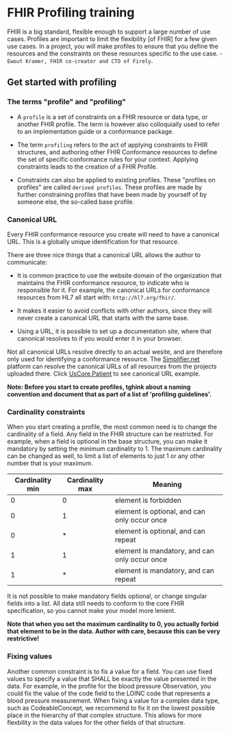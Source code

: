 # FHIR Profiling training

FHIR is a big standard, flexible enough to support a large number of use cases. Profiles are important to limit the flexibility [of FHIR] for a few given use cases. In a project, you will make profiles to ensure that you define the resources  and the constraints on these resources specific to the use case. - `Ewout Kramer, FHIR co-creator and CTO of Firely`.

## Get started with profiling

### The terms "profile" and "profiling"

- A `profile` is a set of constraints on a FHIR resource or data type, or another FHIR profile. The term is however also colloquially used to refer to an implementation guide or a conformance package.

- The term `profiling` refers to the act of applying constraints to FHIR structures, and authoring other FHIR Conformance resources to define the set of specific conformance rules for your context. Applying constraints leads to the creation of a FHIR Profile.

- Constraints can also be applied to existing profiles. These "profiles on profiles" are called `derived profiles`. These profiles are made by further constraining profiles that have been made by yourself of by someone else, the so-called base profile.

### Canonical URL

Every FHIR conformance resource you create will need to have a canonical URL. This is a globally unique identification for that resource.

There are three nice things that a canonical URL allows the author to communicate:

- It is common practice to use the website domain of the organization that maintains the FHIR conformance resource, to indicate who is responsible for it. For example, the canonical URLs for conformance resources from HL7 all start with: `http://hl7.org/fhir/`.

- It makes it easier to avoid conflicts with other authors, since they will never create a canonical URL that starts with the same base.

- Using a URL, it is possible to set up a documentation site, where that canonical resolves to if you would enter it in your browser.

Not all canonical URLs resolve directly to an actual wesite, and are therefore only used for identifying a conformance resource. The [Simplifier.net](https://simplifier.net/) platform can resolve the canonical URLs of all resources from the projects uploaded there. Click [UsCore.Patient](https://simplifier.net/packages/hl7.fhir.us.core/6.1.0/files/2080253) to see canonical URL example.

**Note: Before you start to create profiles, tghink about a naming convention and document that as part of a list of 'profiling guidelines'.**

### Cardinality constraints

When you start creating a profile, the most common need is to change the cardinality of a field. Any field in the FHIR structure can be restricted. For example, when a field is optional in the base structure, you can make it mandatory by setting the minimum cardinality to 1. The maximum cardinality can be changed as well, to limit a list of elements to just 1 or any other number that is your maximum.

| Cardinality min | Cardinality max | Meaning                                       |
|-----------------|-----------------|-----------------------------------------------|
| 0               | 0               | element is forbidden                          |
| 0               | 1               | element is optional, and can only occur once  |
| 0               | *               | element is optional, and can repeat           |
| 1               | 1               | element is mandatory, and can only occur once |
| 1               | *               | element is mandatory, and can repeat          |

It is not possible to make mandatory fields optional, or change singular fields into a list. All data still needs to conform to the core FHIR specification, so you cannot make your model more lenient.

**Note that when you set the maximum cardinality to 0, you actually forbid that element to be in the data. Author with care, because this can be very restrictive!**

### Fixing values

Another common constraint is to fix a value for a field. You can use fixed values to specify a value that SHALL be exactly the value presented in the data. For example, in the profile for the blood pressure Observation, you could fix the value of the code field to the LOINC code that represents a blood pressure measurement. When fixing a value for a complex data type, such as CodeableConcept, we recommend to fix it on the lowest possible place in the hierarchy of that complex structure. This allows for more flexbility in the data values for the other fields of that structure.


